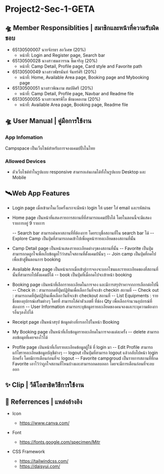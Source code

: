 # Project2-Sec-1-GETA

## 🛸 Member Responsiblities | สมาชิกและหน้าที่ความรับผิดชอบ

- 65130500007 นายจักรธร สอวิเศษ (20%)
  - หน้าที่: Login and Register page, Search bar
- 65130500028 นางสาวธมลวรรณ ซิ้มเจริญ (20%)
  - หน้าที่: Camp Detail, Profile page, Card style and Favorite path
- 65130500049 นางสาวพัชรนันท์ จันทร์ศิริ (20%)
  - หน้าที่: Home, Available Area page, Booking page and Mybooking page
- 65130500051 นางสาวพิณงาม สมบัติศรี (20%)
  - หน้าที่: Camp Detail, Profile page, Navbar and Readme file
- 65130500055 นางสาวแพรพิไล ชัยมงคลงาม (20%)
  - หน้าที่: Available Area page, Booking page, Readme file

## 🛸 User Manual | คู่มือการใช้งาน

### App Infomation

Campspace เป็นเว็บไซต์สำหรับการจองแคมปปิ้งในไทย

### Allowed Devices

- ตัวเว็บไซต์ทำในรูปแบบ responsive สามารถเล่นเกมได้ทั้งในรูปแบบ Desktop และ Mobile

## 🛰️Web App Features

- Login page
  เมื่อเข้ามาในเว็บครั้งแรกจะมีหน้า login ให้ user ใส่ email และรหัสผ่าน

- Home page
  เป็นหน้าที่แสดงรายการสถานที่ที่สามารถแคมป์ปิ้งได้ โดยในตอนนี้จะมีแสดงรายการอยู่ 9 รายการ

  -- Search bar
  สามารถค้นหาสถานที่ที่ต้องการ โดยระบุชื่อสถานที่ใน search bar ได้
  -- Explore Camp
  เป็นปุ่มที่สามารถกดเข้าไปเพื่อดูหน้ารายละเอียดของสถานที่นั้น

- Camp Detail page
  เป็นหน้าแสดงรายละเอียดต่างๆของสถานที่นั้น
  -- Favorite
  เป็นปุ่มสามารถกดถูกใจเพื่อเก็บข้อมูลไว้ว่าสนใจสถานที่ตั้งแคมป์นั้นๆ
  -- Join camp
  เป็นปุ่มที่กดไปเพื่อเข้าสู่ขึ้นตอนการ booking

- Available Area page
  เป็นหน้าแรกเมื่อเข้าสู่การจองจะบอกโซนและรายละเอียดของที่สถานที่นั้นที่สามารถไปตั้งแคมป์ได้
  -- book
  เป็นปุ่มที่เมื่อกดไปจะเข้าหน้า booking

- Booking page
  เป้นหน้าที่เลือกรายละเอียดในการจอง และมีการสรุปราคาจากการเลือกต่อไปนี้
  -- Check in : สามารถกดที่ปุ่มปฏิทินเพื่อเลือกวันที่จะเข้า checkin สถานที่
  -- Check out : สามารถกดที่ปุ่มปฏิทินเพื่อเลือกวันที่จะเข้า checkout สถานที่
  -- List Equipments : รายชื่อของอุปกรณ์เสริมต่างๆ โดยที่ สามารถใส่ค่าตัวเลขที่ ที่ช่อง Qty เพื่อเลือกจำนวนอุปกรณ์ที่ต้องการ
  -- User Information
  สามารถระบุข้อมูลรายละเอียดของคนจองและระบุความต้องการอื่นๆลงไปได้

- Receipt page
  เป็นหน้าสรุป ข้อมูลต่างที่กรอกไปในหน้า Booking

- My Booking page
  เป็นหน้าที่เก็บข้อมูลรายละเอียดในการจองแต่ละครั้ง
  -- delete สามารถลบข้อมุลที่เคยจองไว้ได้

- Profile page
  เป้นหน้าที่เก็บรายละเอียดข้อมูลผู้ใช้ ที่ login มา
  -- Edit Profile
  สามารถแก้ไขรายละเอียดข้อมูลบัญชีต่างๆ
  -- logout
  เป็นปุ่มที่สามารถ logout แล้วกลับไปหน้า login อีกครั้ง โดยมีการเตือนก่อนที่จะ logout
  -- Favorite campgroud
  เป็นรายการสถานที่ที่กด Favorite เอาไว้ว่าถูกใจสถานที่ไหนบ้างและสามารถกดลบออก โดยจะมีการเตือนก่อนที่จะลบออก

## ✨ Clip | วีดีโอสาธิตวิธีการใช้งาน

## 🌙 Referrences | แหล่งอ้างอิง

- Icon

  - https://www.canva.com/

- Font

  - https://fonts.google.com/specimen/Mitr

- CSS Framework
  - https://tailwindcss.com/
  - https://daisyui.com/
